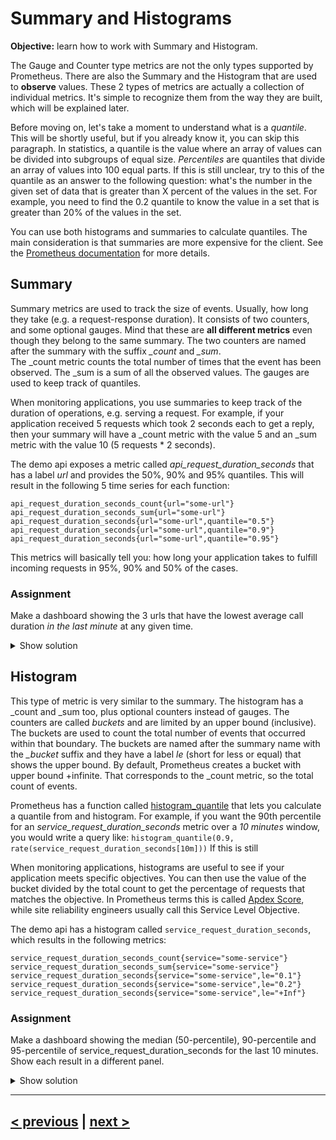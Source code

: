 # Summary and Histograms
**Objective:**  learn how to work with Summary and Histogram.

The Gauge and Counter type metrics are not the only types supported by Prometheus.
There are also the Summary and the Histogram that are used to **observe** values.
These 2 types of metrics are actually a collection of individual metrics.
It's simple to recognize them from the way they are built, which will be explained later.

Before moving on, let's take a moment to understand what is a *quantile*. 
This will be shortly useful, but if you already know it, you can skip this paragraph.
In statistics, a quantile is the value where an array of values can be divided into subgroups of equal size.
*Percentiles* are quantiles that divide an array of values into 100 equal parts.
If this is still unclear, try to this of the quantile as an answer to the following question:
what's the number in the given set of data that is greater than X percent of the values in the set.
For example, you need to find the 0.2 quantile to know the value in a set that is greater than 20% of the values in the set.

You can use both histograms and summaries to calculate quantiles. 
The main consideration is that summaries are more expensive for the client.
See the [Prometheus documentation](https://prometheus.io/docs/practices/histograms/#quantiles) for more details.

## Summary
Summary metrics are used to track the size of events. Usually, how long they take (e.g. a request-response duration). 
It consists of two counters, and some optional gauges. 
Mind that these are **all different metrics** even though they belong to the same summary. 
The two counters are named after the summary with the suffix *_count* and *_sum*.  
The _count metric counts the total number of times that the event has been observed.
The _sum is a sum of all the observed values.
The gauges are used to keep track of quantiles.

When monitoring applications, you use summaries to keep track of the duration of operations, e.g. serving a request.
For example, if your application received 5 requests which took 2 seconds each to get a reply, then your summary
will have a _count metric with the value 5 and an _sum metric with the value 10 (5 requests * 2 seconds).

The demo api exposes a metric called *api_request_duration_seconds* that has a label *url* and provides the 50%, 90% and 95% 
quantiles. This will result in the following 5 time series for each function:

```
api_request_duration_seconds_count{url="some-url"}
api_request_duration_seconds_sum{url="some-url"}
api_request_duration_seconds{url="some-url",quantile="0.5"}
api_request_duration_seconds{url="some-url",quantile="0.9"}
api_request_duration_seconds{url="some-url",quantile="0.95"}
```
This metrics will basically tell you: how long your application takes to fulfill incoming requests in 95%, 90% and 50% of the cases. 

### Assignment
Make a dashboard showing the 3 urls that have the lowest average call duration *in the last minute* at any given time.

<details>
  <summary>Show solution</summary>

  **Solution**. You should have filled in:
  You should have filled in:  ```bottomk(3,rate(api_request_duration_seconds_sum[1m]) / rate(api_request_duration_seconds_count[1m]))```
    
  Since api_request_duration_seconds_sum and api_request_duration_seconds are counters, you need to use the rate function
  to be able to divide their values in the last minute. That gives you the average per url. The `bottomk` function returns only the `k` lowest values.

</details>



## Histogram

This type of metric is very similar to the summary. The histogram has a _count and _sum too, plus optional counters instead of gauges. 
The counters are called *buckets* and are limited by an upper bound (inclusive). 
The buckets are used to count the total number of events that occurred within that boundary. 
The buckets are named after the summary name with the *_bucket* suffix and they have a label *le* (short for less or equal) 
that shows the upper bound.
By default, Prometheus creates a bucket with upper bound +infinite. That corresponds to the _count metric, so the total count of events.

Prometheus has a function called [histogram_quantile](https://prometheus.io/docs/prometheus/latest/querying/functions/#histogram_quantile)
that lets you calculate a quantile from and histogram. 
For example, if you want the 90th percentile for an *service_request_duration_seconds* metric over a *10 minutes* window, you would write a query like:
`histogram_quantile(0.9, rate(service_request_duration_seconds[10m]))`
If this is still

When monitoring applications, histograms are useful to see if your application meets specific objectives. 
You can then use the value of the bucket divided by the total count to get the percentage of requests that matches the objective.
In Prometheus terms this is called [Apdex Score](https://prometheus.io/docs/practices/histograms/#apdex-score), while site 
reliability engineers usually call this Service Level Objective.

The demo api has a histogram called `service_request_duration_seconds`, which results in the following metrics:
```
service_request_duration_seconds_count{service="some-service"}
service_request_duration_seconds_sum{service="some-service"}
service_request_duration_seconds{service="some-service",le="0.1"}
service_request_duration_seconds{service="some-service",le="0.2"}
service_request_duration_seconds{service="some-service",le="+Inf"}
```

### Assignment
Make a dashboard showing the median (50-percentile), 90-percentile and 95-percentile of service_request_duration_seconds for the last 10 minutes. 
Show each result in a different panel.

<details>
  <summary>Show solution</summary>

  **Solution**.  
  You should have created a variable called service with value: `label_values(service)`.  

  You should have filled in 3 queries:
  ```
  histogram_quantile(0.5, sum(rate(service_request_duration_seconds_bucket{service=~"$service"}[10m])) by (le))
  histogram_quantile(0.9, sum(rate(service_request_duration_seconds_bucket{service=~"$service"}[10m])) by (le))
  histogram_quantile(0.95, sum(rate(service_request_duration_seconds_bucket{service=~"$service"}[10m])) by (le))
  ```
</details>

---
## [< previous](README.md) | [next >](..)
